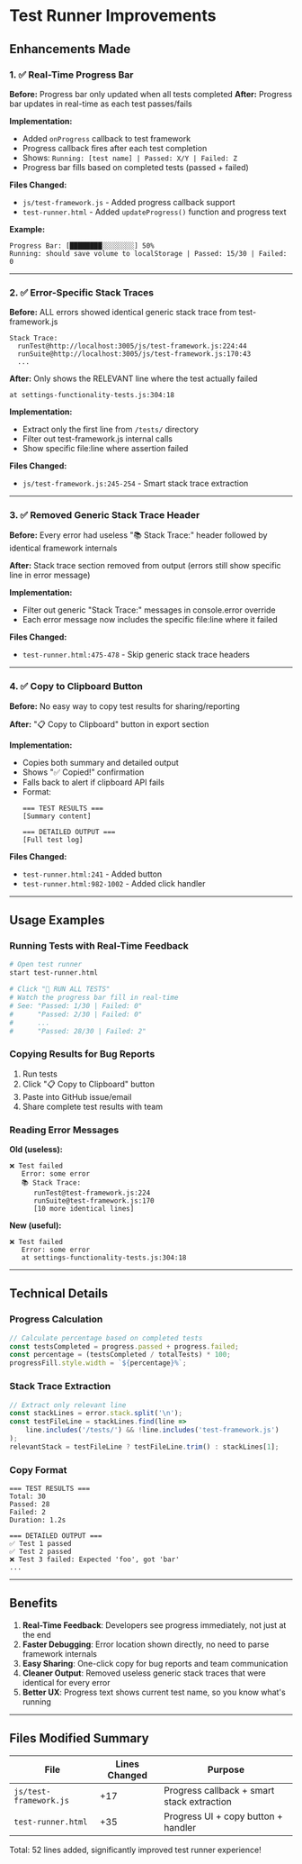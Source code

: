 # Test Runner Improvements

## Enhancements Made

### 1. ✅ Real-Time Progress Bar

**Before:** Progress bar only updated when all tests completed
**After:** Progress bar updates in real-time as each test passes/fails

**Implementation:**
- Added `onProgress` callback to test framework
- Progress callback fires after each test completion
- Shows: `Running: [test name] | Passed: X/Y | Failed: Z`
- Progress bar fills based on completed tests (passed + failed)

**Files Changed:**
- `js/test-framework.js` - Added progress callback support
- `test-runner.html` - Added `updateProgress()` function and progress text

**Example:**
```
Progress Bar: [████████░░░░░░░░] 50%
Running: should save volume to localStorage | Passed: 15/30 | Failed: 0
```

---

### 2. ✅ Error-Specific Stack Traces

**Before:** ALL errors showed identical generic stack trace from test-framework.js
```
Stack Trace:
  runTest@http://localhost:3005/js/test-framework.js:224:44
  runSuite@http://localhost:3005/js/test-framework.js:170:43
  ...
```

**After:** Only shows the RELEVANT line where the test actually failed
```
at settings-functionality-tests.js:304:18
```

**Implementation:**
- Extract only the first line from `/tests/` directory
- Filter out test-framework.js internal calls
- Show specific file:line where assertion failed

**Files Changed:**
- `js/test-framework.js:245-254` - Smart stack trace extraction

---

### 3. ✅ Removed Generic Stack Trace Header

**Before:** Every error had useless "📚 Stack Trace:" header followed by identical framework internals

**After:** Stack trace section removed from output (errors still show specific line in error message)

**Implementation:**
- Filter out generic "Stack Trace:" messages in console.error override
- Each error message now includes the specific file:line where it failed

**Files Changed:**
- `test-runner.html:475-478` - Skip generic stack trace headers

---

### 4. ✅ Copy to Clipboard Button

**Before:** No easy way to copy test results for sharing/reporting

**After:** "📋 Copy to Clipboard" button in export section

**Implementation:**
- Copies both summary and detailed output
- Shows "✅ Copied!" confirmation
- Falls back to alert if clipboard API fails
- Format:
  ```
  === TEST RESULTS ===
  [Summary content]

  === DETAILED OUTPUT ===
  [Full test log]
  ```

**Files Changed:**
- `test-runner.html:241` - Added button
- `test-runner.html:982-1002` - Added click handler

---

## Usage Examples

### Running Tests with Real-Time Feedback

```bash
# Open test runner
start test-runner.html

# Click "🚀 RUN ALL TESTS"
# Watch the progress bar fill in real-time
# See: "Passed: 1/30 | Failed: 0"
#      "Passed: 2/30 | Failed: 0"
#      ...
#      "Passed: 28/30 | Failed: 2"
```

### Copying Results for Bug Reports

1. Run tests
2. Click "📋 Copy to Clipboard" button
3. Paste into GitHub issue/email
4. Share complete test results with team

### Reading Error Messages

**Old (useless):**
```
❌ Test failed
   Error: some error
   📚 Stack Trace:
      runTest@test-framework.js:224
      runSuite@test-framework.js:170
      [10 more identical lines]
```

**New (useful):**
```
❌ Test failed
   Error: some error
   at settings-functionality-tests.js:304:18
```

---

## Technical Details

### Progress Calculation

```javascript
// Calculate percentage based on completed tests
const testsCompleted = progress.passed + progress.failed;
const percentage = (testsCompleted / totalTests) * 100;
progressFill.style.width = `${percentage}%`;
```

### Stack Trace Extraction

```javascript
// Extract only relevant line
const stackLines = error.stack.split('\n');
const testFileLine = stackLines.find(line =>
    line.includes('/tests/') && !line.includes('test-framework.js')
);
relevantStack = testFileLine ? testFileLine.trim() : stackLines[1];
```

### Copy Format

```
=== TEST RESULTS ===
Total: 30
Passed: 28
Failed: 2
Duration: 1.2s

=== DETAILED OUTPUT ===
✅ Test 1 passed
✅ Test 2 passed
❌ Test 3 failed: Expected 'foo', got 'bar'
...
```

---

## Benefits

1. **Real-Time Feedback**: Developers see progress immediately, not just at the end
2. **Faster Debugging**: Error location shown directly, no need to parse framework internals
3. **Easy Sharing**: One-click copy for bug reports and team communication
4. **Cleaner Output**: Removed useless generic stack traces that were identical for every error
5. **Better UX**: Progress text shows current test name, so you know what's running

---

## Files Modified Summary

| File | Lines Changed | Purpose |
|------|--------------|---------|
| `js/test-framework.js` | +17 | Progress callback + smart stack extraction |
| `test-runner.html` | +35 | Progress UI + copy button + handler |

Total: 52 lines added, significantly improved test runner experience!
